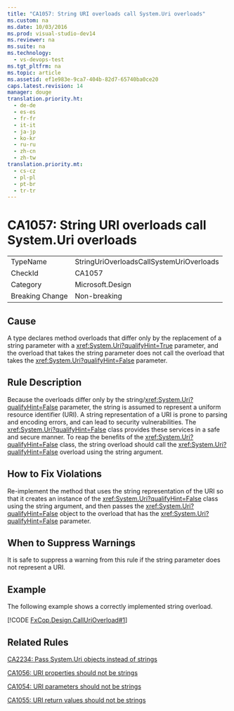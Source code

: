 ```yaml
---
title: "CA1057: String URI overloads call System.Uri overloads"
ms.custom: na
ms.date: 10/03/2016
ms.prod: visual-studio-dev14
ms.reviewer: na
ms.suite: na
ms.technology: 
  - vs-devops-test
ms.tgt_pltfrm: na
ms.topic: article
ms.assetid: ef1e983e-9ca7-404b-82d7-65740ba0ce20
caps.latest.revision: 14
manager: douge
translation.priority.ht: 
  - de-de
  - es-es
  - fr-fr
  - it-it
  - ja-jp
  - ko-kr
  - ru-ru
  - zh-cn
  - zh-tw
translation.priority.mt: 
  - cs-cz
  - pl-pl
  - pt-br
  - tr-tr
---
```

# CA1057: String URI overloads call System.Uri overloads
|||  
|-|-|  
|TypeName|StringUriOverloadsCallSystemUriOverloads|  
|CheckId|CA1057|  
|Category|Microsoft.Design|  
|Breaking Change|Non-breaking|  
  
## Cause  
 A type declares method overloads that differ only by the replacement of a string parameter with a <xref:System.Uri?qualifyHint=True> parameter, and the overload that takes the string parameter does not call the overload that takes the <xref:System.Uri?qualifyHint=False> parameter.  
  
## Rule Description  
 Because the overloads differ only by the string/<xref:System.Uri?qualifyHint=False> parameter, the string is assumed to represent a uniform resource identifier (URI). A string representation of a URI is prone to parsing and encoding errors, and can lead to security vulnerabilities. The <xref:System.Uri?qualifyHint=False> class provides these services in a safe and secure manner. To reap the benefits of the <xref:System.Uri?qualifyHint=False> class, the string overload should call the <xref:System.Uri?qualifyHint=False> overload using the string argument.  
  
## How to Fix Violations  
 Re-implement the method that uses the string representation of the URI so that it creates an instance of the <xref:System.Uri?qualifyHint=False> class using the string argument, and then passes the <xref:System.Uri?qualifyHint=False> object to the overload that has the <xref:System.Uri?qualifyHint=False> parameter.  
  
## When to Suppress Warnings  
 It is safe to suppress a warning from this rule if the string parameter does not represent a URI.  
  
## Example  
 The following example shows a correctly implemented string overload.  
  
 [!CODE [FxCop.Design.CallUriOverload#1](../CodeSnippet/VS_Snippets_CodeAnalysis/FxCop.Design.CallUriOverload#1)]  
  
## Related Rules  
 [CA2234: Pass System.Uri objects instead of strings](../VS_IDE/CA2234--Pass-System.Uri-objects-instead-of-strings.md)  
  
 [CA1056: URI properties should not be strings](../VS_IDE/CA1056--URI-properties-should-not-be-strings.md)  
  
 [CA1054: URI parameters should not be strings](../VS_IDE/CA1054--URI-parameters-should-not-be-strings.md)  
  
 [CA1055: URI return values should not be strings](../VS_IDE/CA1055--URI-return-values-should-not-be-strings.md)